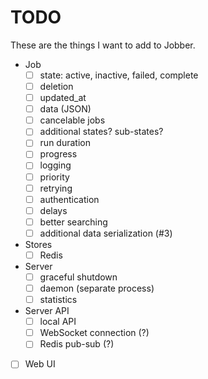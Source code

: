 TODO
===

These are the things I want to add to Jobber.

- Job
  * [ ] state: active, inactive, failed, complete
  * [ ] deletion
  * [ ] updated_at
  * [ ] data (JSON)
  * [ ] cancelable jobs
  * [ ] additional states? sub-states?
  * [ ] run duration
  * [ ] progress
  * [ ] logging
  * [ ] priority
  * [ ] retrying
  * [ ] authentication
  * [ ] delays
  * [ ] better searching
  * [ ] additional data serialization (#3)

- Stores
  * [ ] Redis

- Server
  * [ ] graceful shutdown
  * [ ] daemon (separate process)
  * [ ] statistics

- Server API
  * [ ] local API
  * [ ] WebSocket connection (?)
  * [ ] Redis pub-sub (?)

- [ ] Web UI
